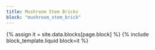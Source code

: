 ```yaml
---
title: Mushroom Stem Bricks
block: "mushroom_stem_brick"
---
```


{% assign it = site.data.blocks[page.block] %}
{% include block_template.liquid block=it %}


